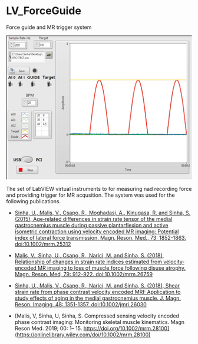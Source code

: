 # LV_ForceGuide
Force guide and MR trigger system
<p align="center">
  <img width="541" height="391" src=/image/preview.png>
</p>

The set of LabVIEW virtual instruments to for measuring nad recording force and providing trigger for MR acqusition.
The system was used for the following publications.


- [Sinha, U., Malis, V., Csapo, R., Moghadasi, A., Kinugasa, R. and Sinha, S. (2015), 
Age‐related differences in strain rate tensor of the medial gastrocnemius muscle 
during passive plantarflexion and active isometric contraction using velocity encoded 
MR imaging: Potential index of lateral force transmission.
Magn. Reson. Med., 73: 1852-1863. doi:10.1002/mrm.25312](https://onlinelibrary.wiley.com/doi/abs/10.1002/mrm.25312)

- [Malis, V., Sinha, U., Csapo, R., Narici, M. and Sinha, S. (2018), 
Relationship of changes in strain rate indices estimated from velocity‐encoded MR 
imaging to loss of muscle force following disuse atrophy. 
Magn. Reson. Med, 79: 912-922. doi:10.1002/mrm.26759](https://onlinelibrary.wiley.com/doi/abs/10.1002/mrm.26759)

- [Sinha, U., Malis, V., Csapo, R., Narici, M. and Sinha, S. (2018), 
Shear strain rate from phase contrast velocity encoded MRI: Application to study 
effects of aging in the medial gastrocnemius muscle. 
J. Magn. Reson. Imaging, 48: 1351-1357. doi:10.1002/jmri.26030](https://onlinelibrary.wiley.com/doi/abs/10.1002/jmri.26030)

- [Malis, V, Sinha, U, Sinha, S. Compressed sensing velocity encoded phase contrast imaging: Monitoring skeletal muscle kinematics. Magn Reson Med. 2019; 00: 1– 15. https://doi.org/10.1002/mrm.28100](https://onlinelibrary.wiley.com/doi/10.1002/mrm.28100)
